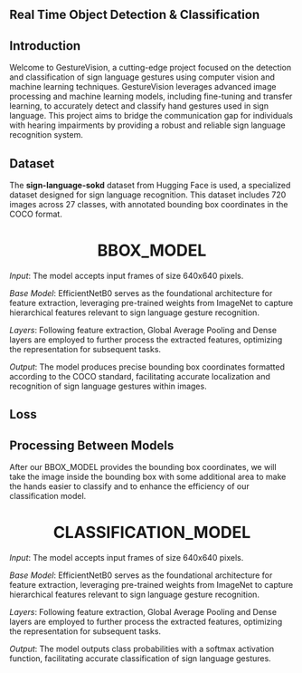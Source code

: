 ## Real Time Object Detection & Classification

## Introduction
Welcome to GestureVision, a cutting-edge project focused on the detection and classification of sign language gestures using computer vision and machine learning techniques. GestureVision leverages advanced image processing and machine learning models, including fine-tuning and transfer learning, to accurately detect and classify hand gestures used in sign language. This project aims to bridge the communication gap for individuals with hearing impairments by providing a robust and reliable sign language recognition system.

## Dataset 
The **sign-language-sokd** dataset from Hugging Face is used, a specialized dataset designed for sign language recognition. This dataset includes 720 images across 27 classes, with annotated bounding box coordinates in the COCO format.

<H1 align="center">BBOX_MODEL</H1>

*Input*: The model accepts input frames of size 640x640 pixels.

*Base Model*: EfficientNetB0 serves as the foundational architecture for feature extraction, leveraging pre-trained weights from ImageNet to capture hierarchical features relevant to sign language gesture recognition.

*Layers*: Following feature extraction, Global Average Pooling and Dense layers are employed to further process the extracted features, optimizing the representation for subsequent tasks.

*Output*: The model produces precise bounding box coordinates formatted according to the COCO standard, facilitating accurate localization and recognition of sign language gestures within images.

## Loss


## Processing Between Models 

After our BBOX_MODEL provides the bounding box coordinates, we will take the image inside the bounding box with some additional area to make the hands easier to classify and to enhance the efficiency of our classification model.

<H1 align="center">CLASSIFICATION_MODEL</H1>

*Input*: The model accepts input frames of size 640x640 pixels.

*Base Model*: EfficientNetB0 serves as the foundational architecture for feature extraction, leveraging pre-trained weights from ImageNet to capture hierarchical features relevant to sign language gesture recognition.

*Layers*: Following feature extraction, Global Average Pooling and Dense layers are employed to further process the extracted features, optimizing the representation for subsequent tasks.

*Output*: The model outputs class probabilities with a softmax activation function, facilitating accurate classification of sign language gestures.
